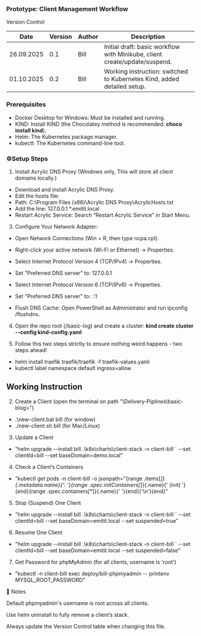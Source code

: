 ### Prototype: Client Management Workflow
 Version Control

| Date       | Version | Author | Description                                                                |
| ---------- | ------- | ------ | -------------------------------------------------------------------------- |
| 26.09.2025 | 0.1     | Bill   | Initial draft: basic workflow with Minikube, client create/update/suspend. |
| 01.10.2025 | 0.2     | Bill   | Working instruction: switched to Kubernetes Kind, added detailed setup.    |

### Prerequisites
 - Docker Desktop for Windows: Must be installed and running.
 - KIND: Install KIND (the Chocolatey method is recommended: **choco install kind**).
 - Helm: The Kubernetes package manager.
 - kubectl: The Kubernetes command-line tool.

### ⚙️Setup Steps
1. Install Acrylic DNS Proxy (Windows only, This will store all client domains locally.)
 - Download and install Acrylic DNS Proxy.
 - Edit the hosts file:
 - Path: C:\Program Files (x86)\Acrylic DNS Proxy\AcrylicHosts.txt
 - Add the line: 127.0.0.1 *.emitit.local
 - Restart Acrylic Service: Search “Restart Acrylic Service” in Start Menu.

3. Configure Your Network Adapter:

 - Open Network Connections (Win + R, then type ncpa.cpl).

 - Right-click your active network (Wi-Fi or Ethernet) -> Properties.

 - Select Internet Protocol Version 4 (TCP/IPv4) -> Properties.

 - Set "Preferred DNS server" to: 127.0.0.1

 - Select Internet Protocol Version 6 (TCP/IPv6) -> Properties.

 - Set "Preferred DNS server" to: ::1

 - Flush DNS Cache: Open PowerShell as Administrator and run ipconfig /flushdns.


4. Open the repo root (/basic-log) and create a cluster: **kind create cluster --config kind-config.yaml**

5. Follow this two steps strictly to ensure nothing weird happens - two steps ahead!
 - helm install traefik traefik/traefik -f traefik-values.yaml
 - kubectl label namespace default ingress=allow


## Working Instruction
2. Create a Client (open the terminal on path "\Delivery-Piplines\basic-blog>")
 - .\new-client.bat bill (for window)
 - ./new-client.sh bill (for Mac/Linux)

3. Update a Client
 - "helm upgrade --install bill .\k8s\charts\client-stack -n client-bill `
  --set clientId=bill --set baseDomain=demo.local"

4. Check a Client’s Containers
 - "kubectl get pods -n client-bill -o jsonpath="{range .items[*]}{.metadata.name}{': '}{range .spec.initContainers[*]}{.name}{' (init) '}{end}{range .spec.containers[*]}{.name}{' '}{end}{'\n'}{end}"

5. Stop (Suspend) One Client
 - "helm upgrade --install bill .\k8s\charts\client-stack -n client-bill `
  --set clientId=bill --set baseDomain=emitit.local --set suspended=true"

6. Resume One Client
 - "helm upgrade --install bill .\k8s\charts\client-stack -n client-bill `
  --set clientId=bill --set baseDomain=emitit.local --set suspended=false"

7. Get Password for phpMyAdmin (for all clients, username is 'root')
 - "kubectl -n client-bill exec deploy/bill-phpmyadmin -- printenv MYSQL_ROOT_PASSWORD"

📝 Notes

Default phpmyadmin's username is root across all clients.

Use helm uninstall to fully remove a client’s stack.

Always update the Version Control table when changing this file.